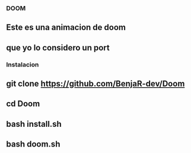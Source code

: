 ### DOOM
## Este es una animacion de doom
## que yo lo considero un port
### Instalacion
## git clone https://github.com/BenjaR-dev/Doom
## cd Doom
## bash install.sh
## bash doom.sh
